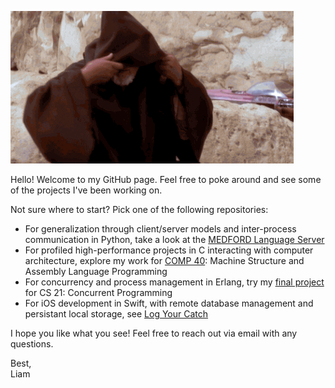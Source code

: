 ![](/assets/obi-wan.gif)

Hello! Welcome to my GitHub page. Feel free to poke around and see some of the projects I've been working on.

Not sure where to start? Pick one of the following repositories:

* For generalization through client/server models and inter-process communication in Python, take a look at the [MEDFORD Language Server](https://github.com/TuftsBCB/medford-language-server)
* For profiled high-performance projects in C interacting with computer architecture, explore my work for [COMP 40](https://github.com/liam-strand/comp40): Machine Structure and Assembly Language Programming
* For concurrency and process management in Erlang, try my [final project](https://github.com/liam-strand/cs-21-final-project) for CS 21: Concurrent Programming
* For iOS development in Swift, with remote database management and persistant local storage, see [Log Your Catch](https://github.com/bstrand42/Log-Your-Catch)

I hope you like what you see! Feel free to reach out via email with any questions.

Best,\
Liam

<!--
**liam-strand/liam-strand** is a ✨ _special_ ✨ repository because its `README.md` (this file) appears on your GitHub profile.

Here are some ideas to get you started:

- 🔭 I’m currently working on ...
- 🌱 I’m currently learning ...
- 👯 I’m looking to collaborate on ...
- 🤔 I’m looking for help with ...
- 💬 Ask me about ...
- 📫 How to reach me: ...
- 😄 Pronouns: ...
- ⚡ Fun fact: ...
-->
